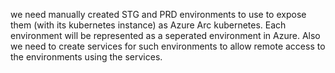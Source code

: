 we need manually created STG and PRD environments to use to expose them (with its kubernetes instance) as Azure Arc kubernetes. Each environment will be represented as a seperated environment in Azure.
Also we need to create services for such environments to allow remote access to the environments using the services.